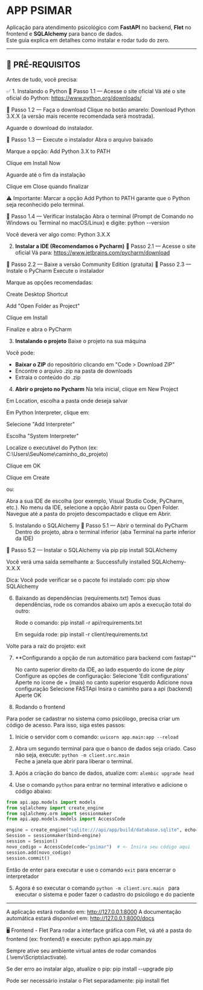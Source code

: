 # APP PSIMAR

Aplicação para atendimento psicológico com **FastAPI** no backend, **Flet** no frontend e **SQLAlchemy** para banco de dados.  
Este guia explica em detalhes como instalar e rodar tudo do zero.

---

## 🧰 PRÉ-REQUISITOS

Antes de tudo, você precisa:

✅ 1. Instalando o Python
🔹 Passo 1.1 — Acesse o site oficial
Vá até o site oficial do Python: https://www.python.org/downloads/

🔹 Passo 1.2 — Faça o download
Clique no botão amarelo: Download Python 3.X.X (a versão mais recente recomendada será mostrada).

Aguarde o download do instalador.

🔹 Passo 1.3 — Execute o instalador
Abra o arquivo baixado

Marque a opção: Add Python 3.X to PATH

Clique em Install Now

Aguarde até o fim da instalação

Clique em Close quando finalizar

⚠️ Importante: Marcar a opção Add Python to PATH garante que o Python seja reconhecido pelo terminal.

🔹 Passo 1.4 — Verificar instalação
Abra o terminal (Prompt de Comando no Windows ou Terminal no macOS/Linux) e digite:
python --version

Você deverá ver algo como:
Python 3.X.X



2. **Instalar a IDE (Recomendamos o Pycharm)**
  🔹 Passo 2.1 — Acesse o site oficial
Vá para: https://www.jetbrains.com/pycharm/download

🔹 Passo 2.2 — Baixe a versão Community Edition (gratuita)
🔹 Passo 2.3 — Instale o PyCharm
Execute o instalador

Marque as opções recomendadas:

Create Desktop Shortcut

Add "Open Folder as Project"

Clique em Install

Finalize e abra o PyCharm



3. **Instalando o projeto**
   Baixe o projeto na sua máquina

Você pode:
- **Baixar o ZIP** do repositório clicando em "Code > Download ZIP"
- Encontre o arquivo .zip na pasta de downloads
- Extraia o conteúdo do .zip


4. **Abrir o projeto no Pycharm**
 Na tela inicial, clique em New Project

Em Location, escolha a pasta onde deseja salvar

Em Python Interpreter, clique em:

   Selecione "Add Interpreter"

   Escolha "System Interpreter"

   Localize o executável do Python (ex: C:\Users\SeuNome\caminho_do_projeto)

Clique em OK

Clique em Create

ou:

Abra a sua IDE de escolha (por exemplo, Visual Studio Code, PyCharm, etc.).
No menu da IDE, selecione a opção Abrir pasta ou Open Folder.
Navegue até a pasta do projeto descompactado e clique em Abrir.



5. Instalando o SQLAlchemy
🔹 Passo 5.1 — Abrir o terminal do PyCharm
Dentro do projeto, abra o terminal inferior (aba Terminal na parte inferior da IDE)

🔹 Passo 5.2 — Instalar o SQLAlchemy via pip
pip install SQLAlchemy

Você verá uma saída semelhante a:
Successfully installed SQLAlchemy-X.X.X


Dica: Você pode verificar se o pacote foi instalado com:
pip show SQLAlchemy

6. Baixando as dependências (requirements.txt)
   Temos duas dependências, rode os comandos abaixo um após a execução total do outro:

   Rode o comando:
   pip install -r api/requirements.txt

   Em seguida rode:
   pip install -r client/requirements.txt
   

Volte para a raíz do projeto:
exit

7. **Configurando a opção de run automático para backend com fastapi""

   No canto superior direito da IDE, ao lado esquerdo do ícone de _play_ Configure as opções de configuração:
   Selecione 'Edit configurations'
   Aperte no ícone de + (mais) no canto superior esquerdo
   Adicione nova configuração
   Selecione FASTApi
   Insira o caminho para a api (backend)
   Aperte OK

8. Rodando o frontend

Para poder se cadastrar no sistema como psicólogo, precisa criar um código de acesso. Para isso, siga estes passos:

1. Inicie o servidor com o comando:
   `uvicorn app.main:app --reload`

2. Abra um segundo terminal para que o banco de dados seja criado. Caso não seja, execute:
   `python -m client.src.main`  
   Feche a janela que abrir para liberar o terminal.

3. Após a criação do banco de dados, atualize com:
   `alembic upgrade head`

4. Use o comando `python` para entrar no terminal interativo e adicione o código abaixo:


```python
from api.app.models import models
from sqlalchemy import create_engine
from sqlalchemy.orm import sessionmaker
from api.app.models.models import AccessCode

engine = create_engine("sqlite:///api/app/build/database.sqlite", echo=True)
Session = sessionmaker(bind=engine)
session = Session()
novo_codigo = AccessCode(code="psimar")  # <- Insira seu código aqui
session.add(novo_codigo)
session.commit()
```
  Então de enter para executar e use o comando `exit` para encerrar o interpretador
  
5. Agora é so executar o comando `python -m client.src.main ` para executar o sistema e poder fazer o cadastro do psicólogo e do paciente



<hr>



A aplicação estará rodando em: http://127.0.0.1:8000
A documentação automática estará disponível em: http://127.0.0.1:8000/docs

🖥️ Frontend - Flet
Para rodar a interface gráfica com Flet, vá até a pasta do frontend (ex: frontend/) e execute:
python api.app.main.py



Sempre ative seu ambiente virtual antes de rodar comandos (.\venv\Scripts\activate).

Se der erro ao instalar algo, atualize o pip:
pip install --upgrade pip

Pode ser necessário instalar o Flet separadamente:
pip install flet
